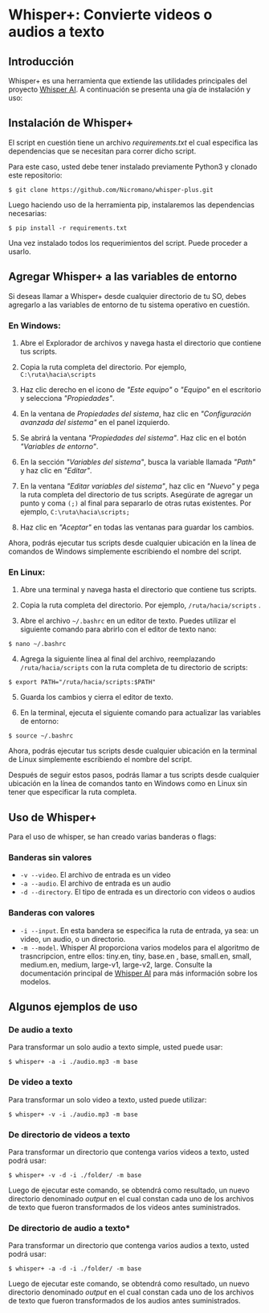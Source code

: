 # **Whisper+: Convierte videos o audios a texto**

## **Introducción**
Whisper+ es una herramienta que extiende las utilidades principales del proyecto [Whisper AI](https://github.com/openai/whisper). A continuación se presenta una gía de instalación y uso: 

## **Instalación de Whisper+**
El script en cuestión tiene un archivo _requirements.txt_ el cual especifica las dependencias que se necesitan para correr dicho script. 

Para este caso, usted debe tener instalado previamente Python3 y clonado este repositorio: 

```
$ git clone https://github.com/Nicromano/whisper-plus.git
```
Luego haciendo uso de la herramienta pip, instalaremos las dependencias necesarias: 

```
$ pip install -r requirements.txt
```

Una vez instalado todos los requerimientos del script. Puede proceder a usarlo.

## **Agregar Whisper+ a las variables de entorno**

Si deseas llamar a Whisper+ desde cualquier directorio de tu SO, debes agregarlo a las variables de entorno de tu sistema operativo en cuestión. 

### **En Windows:**

1. Abre el Explorador de archivos y navega hasta el directorio que contiene tus scripts.

2. Copia la ruta completa del directorio. Por ejemplo, `C:\ruta\hacia\scripts`

3. Haz clic derecho en el icono de _"Este equipo"_ o _"Equipo"_ en el escritorio y selecciona _"Propiedades"_.

4. En la ventana de _Propiedades del sistema_, haz clic en _"Configuración avanzada del sistema"_ en el panel izquierdo.

5. Se abrirá la ventana _"Propiedades del sistema"_. Haz clic en el botón _"Variables de entorno"_.

6. En la sección _"Variables del sistema"_, busca la variable llamada _"Path"_ y haz clic en _"Editar"_.

7. En la ventana _"Editar variables del sistema"_, haz clic en _"Nuevo"_ y pega la ruta completa del directorio de tus scripts. Asegúrate de agregar un punto y coma `(;)` al final para separarlo de otras rutas existentes. Por ejemplo, `C:\ruta\hacia\scripts;`

8. Haz clic en _"Aceptar"_ en todas las ventanas para guardar los cambios.

Ahora, podrás ejecutar tus scripts desde cualquier ubicación en la línea de comandos de Windows simplemente escribiendo el nombre del script.

### **En Linux:**

1. Abre una terminal y navega hasta el directorio que contiene tus scripts.

2. Copia la ruta completa del directorio. Por ejemplo, `/ruta/hacia/scripts` .

3. Abre el archivo `~/.bashrc` en un editor de texto. Puedes utilizar el siguiente comando para abrirlo con el editor de texto nano:

```
$ nano ~/.bashrc
```

4. Agrega la siguiente línea al final del archivo, reemplazando `/ruta/hacia/scripts` con la ruta completa de tu directorio de scripts:

```
$ export PATH="/ruta/hacia/scripts:$PATH"
```

5. Guarda los cambios y cierra el editor de texto.

6. En la terminal, ejecuta el siguiente comando para actualizar las variables de entorno:

```
$ source ~/.bashrc
```

Ahora, podrás ejecutar tus scripts desde cualquier ubicación en la terminal de Linux simplemente escribiendo el nombre del script.

Después de seguir estos pasos, podrás llamar a tus scripts desde cualquier ubicación en la línea de comandos tanto en Windows como en Linux sin tener que especificar la ruta completa.


## **Uso de Whisper+**

Para el uso de whisper, se han creado varias banderas o flags: 

### Banderas sin valores
+ `-v --video`. El archivo de entrada es un video
+ `-a --audio`. El archivo de entrada es un audio
+ `-d --directory`. El tipo de entrada es un directorio con videos o audios

### Banderas con valores 
+  `-i --input`. En esta bandera se especifica la ruta de entrada, ya sea: un video, un audio, o un directorio. 
+  `-m --model`. Whisper AI proporciona varios modelos para el algoritmo de trasncripcion, entre ellos:  tiny.en, tiny, base.en , base, small.en, small, medium.en, medium, large-v1, large-v2, large. Consulte la documentación principal de [Whisper AI](https://github.com/openai/whisper) para más información sobre los modelos. 

## **Algunos ejemplos de uso** 

### **De audio a texto**

Para transformar un solo audio a texto simple, usted puede usar: 

``` 
$ whisper+ -a -i ./audio.mp3 -m base 
```
  

### **De video a texto**
Para transformar un solo video a texto, usted puede utilizar: 
``` 
$ whisper+ -v -i ./audio.mp3 -m base 
```

### **De directorio de videos a texto**
Para transformar un directorio que contenga varios videos a texto, usted podrá usar: 


``` 
$ whisper+ -v -d -i ./folder/ -m base 
```
  
Luego de ejecutar este comando, se obtendrá como resultado, un nuevo directorio denominado _output_ en el cual constan cada uno de los archivos de texto que fueron transformados de los videos antes suministrados. 

### **De directorio de audio a texto***
Para transformar un directorio que contenga varios audios a texto, usted podrá usar: 


``` 
$ whisper+ -a -d -i ./folder/ -m base 
```
  
Luego de ejecutar este comando, se obtendrá como resultado, un nuevo directorio denominado _output_ en el cual constan cada uno de los archivos de texto que fueron transformados de los audios antes suministrados. 








